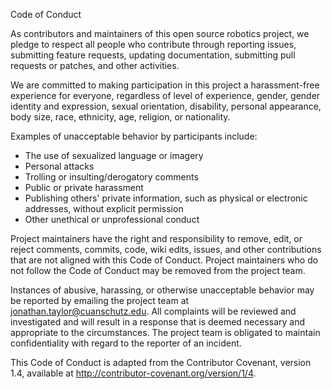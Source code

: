 Code of Conduct

As contributors and maintainers of this open source robotics project, we pledge
to respect all people who contribute through reporting issues, submitting
feature requests, updating documentation, submitting pull requests or patches,
and other activities.

We are committed to making participation in this project a harassment-free
experience for everyone, regardless of level of experience, gender, gender
identity and expression, sexual orientation, disability, personal appearance,
body size, race, ethnicity, age, religion, or nationality.

Examples of unacceptable behavior by participants include:

* The use of sexualized language or imagery
* Personal attacks
* Trolling or insulting/derogatory comments
* Public or private harassment
* Publishing others' private information, such as physical or electronic
  addresses, without explicit permission
* Other unethical or unprofessional conduct

Project maintainers have the right and responsibility to remove, edit, or reject
comments, commits, code, wiki edits, issues, and other contributions that are
not aligned with this Code of Conduct. Project maintainers who do not follow the
Code of Conduct may be removed from the project team.

Instances of abusive, harassing, or otherwise unacceptable behavior may be
reported by emailing the project team
at [jonathan.taylor@cuanschutz.edu](mailto:jonathan.taylor@cuanschutz.edu). All
complaints will be reviewed and investigated and will result in a response that
is deemed necessary and appropriate to the circumstances. The project team is
obligated to maintain confidentiality with regard to the reporter of an
incident.

This Code of Conduct is adapted from the Contributor Covenant, version 1.4,
available at http://contributor-covenant.org/version/1/4.